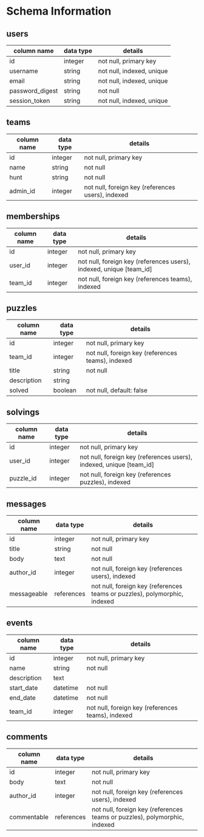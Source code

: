 # Schema Information

## users
column name     | data type | details
----------------|-----------|-----------------------
id              | integer   | not null, primary key
username        | string    | not null, indexed, unique
email           | string    | not null, indexed, unique
password_digest | string    | not null
session_token   | string    | not null, indexed, unique

## teams
column name | data type | details
------------|-----------|-----------------------
id          | integer   | not null, primary key
name        | string    | not null
hunt       | string    | not null
admin_id    | integer   | not null, foreign key (references users), indexed

## memberships
column name | data type | details
------------|-----------|-----------------------
id          | integer   | not null, primary key
user_id     | integer   | not null, foreign key (references users), indexed, unique [team_id]
team_id     | integer   | not null, foreign key (references teams), indexed

## puzzles
column name | data type | details
------------|-----------|-----------------------
id          | integer   | not null, primary key
team_id     | integer   | not null, foreign key (references teams), indexed
title       | string    | not null
description | string    |
solved      | boolean   | not null, default: false

## solvings
column name | data type | details
------------|-----------|-----------------------
id          | integer   | not null, primary key
user_id     | integer   | not null, foreign key (references users), indexed, unique [team_id]
puzzle_id   | integer   | not null, foreign key (references puzzles), indexed

## messages
column name | data type | details
------------|-----------|-----------------------
id          | integer   | not null, primary key
title       | string    | not null
body        | text      | not null
author_id   | integer   | not null, foreign key (references users), indexed
messageable | references| not null, foreign key (references teams or puzzles), polymorphic, indexed

## events
column name | data type | details
------------|-----------|-----------------------
id          | integer   | not null, primary key
name        | string    | not null
description | text      |
start_date  | datetime  | not null
end_date    | datetime  | not null
team_id     | integer   | not null, foreign key (references teams), indexed

## comments
column name | data type | details
------------|-----------|-----------------------
id          | integer   | not null, primary key
body        | text      | not null
author_id   | integer   | not null, foreign key (references users), indexed
commentable | references| not null, foreign key (references teams or puzzles), polymorphic, indexed
